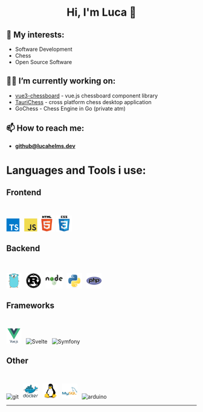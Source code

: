 <h1 align="center">Hi, I'm Luca 👋</h1>

## 🔭 My interests:

- Software Development
- Chess
- Open Source Software


## 👨‍💻 I’m currently working on:

- [vue3-chessboard](https://github.com/qwerty084/vue3-chessboard) - vue.js chessboard component library
- [TauriChess](https://github.com/TauriChess/TauriChess) - cross platform chess desktop application
- GoChess - Chess Engine in Go (private atm)

## 📫 How to reach me:
- **github@lucahelms.dev**

# Languages and Tools i use:

## Frontend

<br>

<p align="left">
<img src="https://raw.githubusercontent.com/devicons/devicon/master/icons/typescript/typescript-original.svg" alt="TypeScript" width="35" height="35"/> &nbsp;
<img src="https://raw.githubusercontent.com/devicons/devicon/master/icons/javascript/javascript-original.svg" alt="JavaScript" width="35" height="35"/>
<img src="https://raw.githubusercontent.com/devicons/devicon/master/icons/html5/html5-original-wordmark.svg" alt="HTML" width="42" height="42"/>
<img src="https://raw.githubusercontent.com/devicons/devicon/master/icons/css3/css3-original-wordmark.svg" alt="CSS" width="42" height="42"/>
</p>

## Backend

<br>

<p align="left">
<img src="https://raw.githubusercontent.com/devicons/devicon/master/icons/go/go-original.svg" alt="Go" width="40" height="40"/> &nbsp;
<img src="https://raw.githubusercontent.com/devicons/devicon/master/icons/rust/rust-plain.svg" alt="Rust" width="40" height="40"/> &nbsp;
<img src="https://raw.githubusercontent.com/devicons/devicon/master/icons/nodejs/nodejs-original-wordmark.svg" alt="node.js" width="45" height="45"/> &nbsp;
<img src="https://raw.githubusercontent.com/devicons/devicon/master/icons/python/python-original.svg" alt="Python" width="40" height="40"/> &nbsp;
<img src="https://raw.githubusercontent.com/devicons/devicon/master/icons/php/php-original.svg" alt="PHP" width="40" height="40"/>
</p>

## Frameworks

<br>

<p align="left">
<img src="https://raw.githubusercontent.com/devicons/devicon/master/icons/vuejs/vuejs-original-wordmark.svg" alt="vue.js" width="40" height="40"/> &nbsp;
<img src="https://upload.wikimedia.org/wikipedia/commons/1/1b/Svelte_Logo.svg" alt="Svelte" width="40" height="40"/> &nbsp;
<img src="https://avatars.githubusercontent.com/u/143937?s=200&v=4" alt="Symfony" width="40" height="40"/>
</p>

## Other

<br>

<p aling="left">
<img src="https://www.vectorlogo.zone/logos/git-scm/git-scm-icon.svg" alt="git" width="40" height="40"/> &nbsp;
<img src="https://raw.githubusercontent.com/devicons/devicon/master/icons/docker/docker-original-wordmark.svg" alt="docker" width="40" height="40"/> &nbsp;
<img src="https://raw.githubusercontent.com/devicons/devicon/master/icons/linux/linux-original.svg" alt="Linux" width="40" height="40"/> &nbsp;
<img src="https://raw.githubusercontent.com/devicons/devicon/master/icons/mysql/mysql-original-wordmark.svg" alt="MySQL" width="40" height="40"/> &nbsp;
<img src="https://cdn.worldvectorlogo.com/logos/arduino-1.svg" alt="arduino" width="40" height="40"/>
</p>

<hr>
